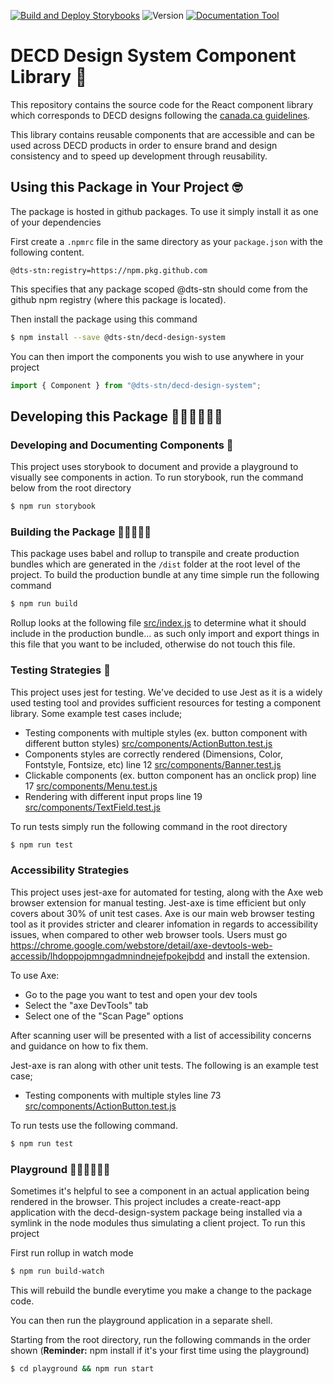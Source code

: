 [![Build and Deploy Storybooks](https://github.com/DTS-STN/DECD-Design-System/actions/workflows/build-and-deploy-storybooks.yml/badge.svg)](https://github.com/DTS-STN/DECD-Design-System/actions/workflows/build-and-deploy-storybooks.yml)
![Version](https://img.shields.io/github/package-json/v/dts-stn/decd-design-system)
[![Documentation Tool](https://img.shields.io/badge/Documentation%20Tool-storybooks-pink)](https://dts-stn.github.io/DECD-Design-System/master)

# DECD Design System Component Library 🎨

This repository contains the source code for the React component library which corresponds to DECD designs following the [canada.ca guidelines](https://www.canada.ca/en/government/about/design-system.html).

This library contains reusable components that are accessible and can be used across DECD products in order to ensure brand and design consistency and to speed up development through reusability.

## Using this Package in Your Project 🤓

The package is hosted in github packages. To use it simply install it as one of your dependencies

First create a `.npmrc` file in the same directory as your `package.json` with the following content.

```text
@dts-stn:registry=https://npm.pkg.github.com
```

This specifies that any package scoped @dts-stn should come from the github npm registry (where this package is located).

Then install the package using this command

```bash
$ npm install --save @dts-stn/decd-design-system
```

You can then import the components you wish to use anywhere in your project

```js
import { Component } from "@dts-stn/decd-design-system";
```

## Developing this Package 👨🏽‍💻👩🏽‍💻

### Developing and Documenting Components 📝

This project uses storybook to document and provide a playground to visually see components in action. To run storybook, run the command below from the root directory

```bash
$ npm run storybook
```

### Building the Package 👷🏽‍♀️👷🏽

This package uses babel and rollup to transpile and create production bundles which are generated in the `/dist` folder at the root level of the project. To build the production bundle at any time simple run the following command

```bash
$ npm run build
```

Rollup looks at the following file [src/index.js](src/index.js) to determine what it should include in the production bundle... as such only import and export things in this file that you want to be included, otherwise do not touch this file.

### Testing Strategies 🧪

This project uses jest for testing. We've decided to use Jest as it is a widely used testing tool and provides sufficient resources for testing a component library. Some example test cases include;

- Testing components with multiple styles (ex. button component with different button styles) [src/components/ActionButton.test.js](src/components/ActionButton.test.js)
- Components styles are correctly rendered (Dimensions, Color, Fontstyle, Fontsize, etc) line 12 [src/components/Banner.test.js](src/components/Banner.test.js)
- Clickable components (ex. button component has an onclick prop) line 17 [src/components/Menu.test.js](src/components/Menu.test.js)
- Rendering with different input props line 19 [src/components/TextField.test.js](src/components/TextField.testjs)

To run tests simply run the following command in the root directory

```bash
$ npm run test
```

### Accessibility Strategies

This project uses jest-axe for automated for testing, along with the Axe web browser extension for manual testing. Jest-axe is time efficient but only covers about 30% of unit test cases. Axe is our main web browser testing tool as it provides stricter and clearer infomation in regards to accessibility issues, when compared to other web browser tools. Users must go https://chrome.google.com/webstore/detail/axe-devtools-web-accessib/lhdoppojpmngadmnindnejefpokejbdd and install the extension.

To use Axe:

- Go to the page you want to test and open your dev tools
- Select the "axe DevTools" tab
- Select one of the "Scan Page" options

After scanning user will be presented with a list of accessibility concerns and guidance on how to fix them.

Jest-axe is ran along with other unit tests. The following is an example test case;

- Testing components with multiple styles line 73 [src/components/ActionButton.test.js](src/components/ActionButton.test.js)

To run tests use the following command.

```bash
$ npm run test
```

### Playground ⛹🏽‍♀️⛹🏽‍♂️

Sometimes it's helpful to see a component in an actual application being rendered in the browser. This project includes a create-react-app application with the decd-design-system package being installed via a symlink in the node modules thus simulating a client project. To run this project

First run rollup in watch mode

```bash
$ npm run build-watch
```

This will rebuild the bundle everytime you make a change to the package code.

You can then run the playground application in a separate shell.

Starting from the root directory, run the following commands in the order shown (**Reminder:** npm install if it's your first time using the playground)

```bash
$ cd playground && npm run start
```
